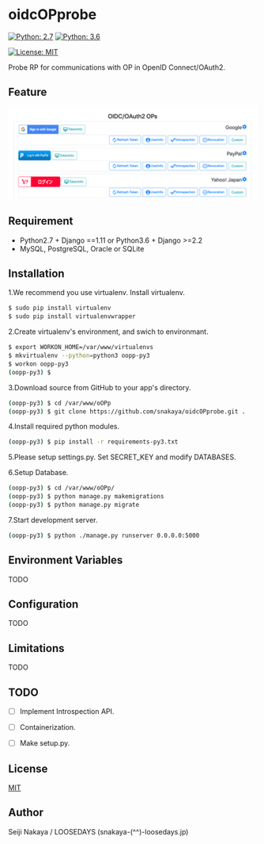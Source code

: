 # oidcOPprobe

[![Python: 2.7](https://img.shields.io/badge/Python-2.7-4584b6.svg?style=popout&logo=python)](https://www.python.org/)
[![Python: 3.6](https://img.shields.io/badge/Python-3.6-4584b6.svg?style=popout&logo=python)](https://www.python.org/)

[![License: MIT](https://img.shields.io/badge/License-MIT-a31f34.svg?style=popout)](https://raw.githubusercontent.com/snakaya/WebAuthn-PyRP/master/LICENSE)

Probe RP for communications with OP in OpenID Connect/OAuth2.

## Feature

![Front Page](https://raw.githubusercontent.com/snakaya/oidcOPprobe/images/frontpage1.png)

## Requirement

- Python2.7 + Django ==1.11 or Python3.6 + Django >=2.2
- MySQL, PostgreSQL, Oracle or SQLite

## Installation

1.We recommend you use virtualenv. Install virtualenv.

```bash
$ sudo pip install virtualenv
$ sudo pip install virtualenvwrapper
```

2.Create virtualenv's environment, and swich to environmant.

```bash
$ export WORKON_HOME=/var/www/virtualenvs
$ mkvirtualenv --python=python3 oopp-py3
$ workon oopp-py3
(oopp-py3) $
```

3.Download source from GitHub to your app's directory.

```bash
(oopp-py3) $ cd /var/www/oOPp
(oopp-py3) $ git clone https://github.com/snakaya/oidcOPprobe.git .
```

4.Install required python modules.

```bash
(oopp-py3) $ pip install -r requirements-py3.txt
```

5.Please setup settings.py. Set SECRET_KEY and modify DATABASES.

6.Setup Database.

```bash
(oopp-py3) $ cd /var/www/oOPp/
(oopp-py3) $ python manage.py makemigrations
(oopp-py3) $ python manage.py migrate
```

7.Start development server.

```bash
(oopp-py3) $ python ./manage.py runserver 0.0.0.0:5000
```

## Environment Variables

TODO

## Configuration

TODO

## Limitations

TODO

## TODO

-[ ] Implement Introspection API.

-[ ] Containerization.

-[ ] Make setup.py.

## License
[MIT](https://raw.githubusercontent.com/snakaya/WebAuthn-PyRP/master/LICENSE)

## Author

Seiji Nakaya / LOOSEDAYS (snakaya-(^^)-loosedays.jp)